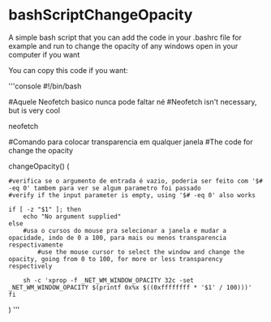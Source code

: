 # bashScriptChangeOpacity
A simple bash script that you can add the code in your .bashrc file for example and run to change the opacity of any windows open in your computer if you want

You can copy this code if you want:

'''console
#!/bin/bash

#Aquele Neofetch basico nunca pode faltar né
#Neofetch isn't necessary, but is very cool

neofetch

#Comando para colocar transparencia em qualquer janela
#The code for change the opacity

changeOpacity() (

	#verifica se o argumento de entrada é vazio, poderia ser feito com '$# -eq 0' tambem para ver se algum parametro foi passado
  	#verify if the input parameter is empty, using '$# -eq 0' also works
  
	if [ -z "$1" ]; then
		echo "No argument supplied"
	else
		#usa o cursos do mouse pra selecionar a janela e mudar a opacidade, indo de 0 a 100, para mais ou menos transparencia respectivamente
    		#use the mouse cursor to select the window and change the opacity, going from 0 to 100, for more or less transparency respectively
    
		sh -c 'xprop -f _NET_WM_WINDOW_OPACITY 32c -set _NET_WM_WINDOW_OPACITY $(printf 0x%x $((0xffffffff * '$1' / 100)))'
	fi
)
'''

